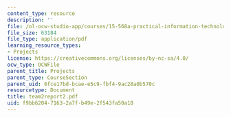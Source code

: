```yaml
---
content_type: resource
description: ''
file: /ol-ocw-studio-app/courses/15-568a-practical-information-technology-management-spring-2005/f9bb620471632a7fb49e2f543fa50a10_team2report2.pdf
file_size: 63184
file_type: application/pdf
learning_resource_types:
- Projects
license: https://creativecommons.org/licenses/by-nc-sa/4.0/
ocw_type: OCWFile
parent_title: Projects
parent_type: CourseSection
parent_uid: 6fce17bd-bcae-e5c9-fbf4-9ac28a0b570c
resourcetype: Document
title: team2report2.pdf
uid: f9bb6204-7163-2a7f-b49e-2f543fa50a10
---
```

